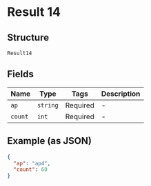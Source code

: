
# Result 14

## Structure

`Result14`

## Fields

| Name | Type | Tags | Description |
|  --- | --- | --- | --- |
| `ap` | `string` | Required | - |
| `count` | `int` | Required | - |

## Example (as JSON)

```json
{
  "ap": "ap4",
  "count": 60
}
```

